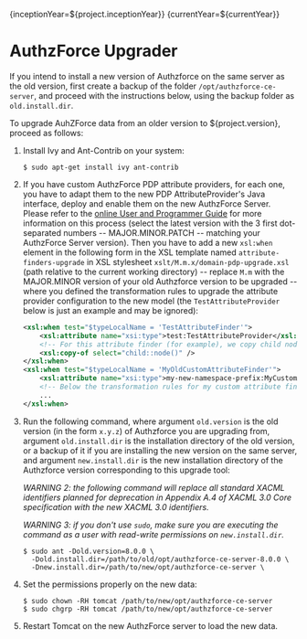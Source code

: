 {inceptionYear=${project.inceptionYear}}
{currentYear=${currentYear}}
# AuthzForce Upgrader

If you intend to install a new version of Authzforce on the same server as the old version, first create a backup of the folder `/opt/authzforce-ce-server`, and proceed with the instructions below, using the backup folder as `old.install.dir`.

To upgrade AuhZForce data from an older version to ${project.version}, proceed as follows:

1. Install Ivy and Ant-Contrib on your system:

    ```shell
    $ sudo apt-get install ivy ant-contrib
    ```
    
1. If you have custom AuthzForce PDP attribute providers, for each one, you have to adapt them to the new PDP AttributeProvider's Java interface, deploy and enable them on the new AuthzForce Server. Please refer to the [online User and Programmer Guide](http://readthedocs.org/projects/authzforce-ce-fiware/versions/) for more information on this process (select the latest version with the 3 first dot-separated numbers -- MAJOR.MINOR.PATCH -- matching your AuthzForce Server version). Then you have to add a new `xsl:when` element in the following form in the XSL template named `attribute-finders-upgrade` in XSL stylesheet `xslt/M.m.x/domain-pdp-upgrade.xsl` (path relative to the current working directory) -- replace `M.m` with the MAJOR.MINOR version of your old Authzforce version to be upgraded -- where you defined the transformation rules to upgrade the attribute provider configuration to the new model (the `TestAttributeProvider` below is just an example and may be ignored):

    ```xml
    <xsl:when test="$typeLocalName = 'TestAttributeFinder'">
	    <xsl:attribute name="xsi:type">test:TestAttributeProvider</xsl:attribute>
	    <!-- For this attribute finder (for example), we copy child nodes as is. -->
	    <xsl:copy-of select="child::node()" />
    </xsl:when>
    <xsl:when test="$typeLocalName = 'MyOldCustomAttributeFinder'">
	    <xsl:attribute name="xsi:type">my-new-namespace-prefix:MyCustomAttributeProvider</xsl:attribute>
	    <!-- Below the transformation rules for my custom attribute finder -->
	    ...
    </xsl:when>
    ```

1. Run the following command, where argument `old.version` is the old version (in the form `x.y.z`) of Authzforce you are upgrading from, argument `old.install.dir` is the installation directory of the old version, or a backup of it if you are installing the new version on the same server, and argument `new.install.dir` is the new installation directory of the Authzforce version corresponding to this upgrade tool:

    *WARNING 2: the following command will replace all standard XACML identifiers planned for deprecation in Appendix A.4 of XACML 3.0 Core specification with the new XACML 3.0 identifiers.*
    
    *WARNING 3: if you don't use `sudo`, make sure you are executing the command as a user with read-write permissions on `new.install.dir`.*
    
    ```shell
    $ sudo ant -Dold.version=8.0.0 \
      -Dold.install.dir=/path/to/old/opt/authzforce-ce-server-8.0.0 \
      -Dnew.install.dir=/path/to/new/opt/authzforce-ce-server \
    ```
    
1. Set the permissions properly on the new data:  
  
    ```shell
    $ sudo chown -RH tomcat /path/to/new/opt/authzforce-ce-server
    $ sudo chgrp -RH tomcat /path/to/new/opt/authzforce-ce-server
    ```

1. Restart Tomcat on the new AuthzForce server to load the new data.
